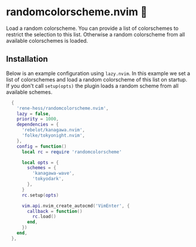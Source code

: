 # randomcolorscheme.nvim 🎨

Load a random colorscheme. You can provide a list of colorschemes to restrict the selection to this
list. Otherwise a random colorscheme from all available colorschemes is loaded.

## Installation

Below is an example configuration using `lazy.nvim`. In this example we set a list of colorschemes
and load a random colorscheme of this list on startup. If you don't call `setup(opts)` the plugin
loads a random scheme from all available schemes.

```lua
  {
    'rene-hess/randomcolorscheme.nvim',
    lazy = false,
    priority = 1000,
    dependencies = {
      'rebelot/kanagawa.nvim',
      'folke/tokyonight.nvim',
    },
    config = function()
      local rc = require 'randomcolorscheme'

      local opts = {
        schemes = {
          'kanagawa-wave',
          'tokyodark',
        },
      }
      rc.setup(opts)

      vim.api.nvim_create_autocmd('VimEnter', {
        callback = function()
          rc.load()
        end,
      })
    end,
  },
```

